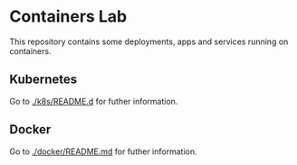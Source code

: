 # Containers Lab

This repository contains some deployments, apps and services running on containers.

## Kubernetes

Go to [./k8s/README.d](./k8s/README.md) for futher information.

## Docker

Go to [./docker/README.md](./docker/README.md) for futher information.
